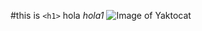 #this is `<h1>` hola
_hola1_
![Image of Yaktocat](https://th.bing.com/th/id/OIP.H60z3_SUqPz6wYjv6_3DhQHaNy?rs=1&pid=ImgDetMain)
